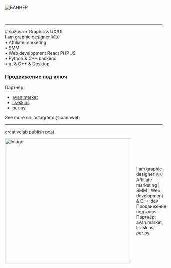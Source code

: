 ![БАННЕР](https://github.com/user-attachments/assets/64a77f73-2d14-4459-831d-03e64403a4b3)



<br/>
<hr>
# suzuya • Graphic & UX/UI
<br/>
I am graphic designer 🇷🇺<br/>  
• Affiliate marketing<br/>
• SMM<br/>
• Web development React PHP JS<br/>
• Python & C++ backend<br/>
• qt & C++ & Desktop<br/>


### Продвижение под ключ

Партнёр:
- [avan.market](https://avan.market)
- [lis-skins](https://lis-skins)
- [рег.ру](https://reg.ru)

See more on instagram: @ioannweb
<br/>
<hr>

[creativelab publish post](https://github.com/user-attachments/assets/e356565c-c084-4aa1-84f2-1817e3111e8f)

<div style="display: flex; align-items: center;">
  <img src="https://github.com/user-attachments/assets/e356565c-c084-4aa1-84f2-1817e3111e8f" alt="Image" width="400" style="margin-right: 20px;"/>
  <p>
    I am graphic designer 🇷🇺<br>
    Affiliate marketing | SMM | Web development & C++ dev<br>
    Продвижение под ключ<br>
    Партнёр: avan.market, lis-skins, рег.ру
  </p>
</div>
